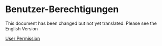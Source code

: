 <!-- add-breadcrumbs -->
# Benutzer-Berechtigungen

This document has been changed but not yet translated. Please see the English Version

<a href="/docs/ProEnterprise/user/manual/en/setting-up/users-and-permissions/user-permissions">User Permission</a>
